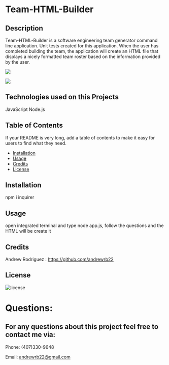  # Team-HTML-Builder

## Description 
Team-HTML-Builder is a software engineering team generator command line application. Unit tests created for this application. When the user has completed building the team, the application will create an HTML file that displays a nicely formatted team roster based on the information provided by the user.

![](videos\gift1.gif)


![](videos\gift2.gif)







## Technologies used on this Projects

JavaScript
Node.js



## Table of Contents

If your README is very long, add a table of contents to make it easy for users to find what they need.

* [Installation](#installation)
* [Usage](#usage)
* [Credits](#credits)
* [License](#license)

## Installation

npm i inquirer

## Usage 

 open integrated terminal and type node app.js, follow the questions and the HTML will be create it

## Credits

Andrew Rodriguez : https://github.com/andrewrb22


## License

![license](https://img.shields.io/github/license/DAVFoundation/captain-n3m0.svg?style=flat-square)



  # Questions:

  ## For any questions about this project feel free to contact me via:
   
  
  Phone: (407)330-9648
  
  Email: andrewrb22@gmail.com
